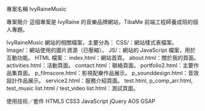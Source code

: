 專案名稱
  IvyRaineMusic

專案簡介
  這個專案是 IvyRaine 的音樂品牌網站，TibaMe 前端工程師養成班的個人專題。

IvyRaineMusic 網站的相關檔案，主要分為：
  CSS/：網站樣式表檔案。
  Image/：網站使用的圖片資源（已壓縮）。
  JS/：網站的 JavaScript 檔案，用於互動功能。
  HTML 檔案：
    index.html：網站首頁。
    about.html：關於我的頁面。
    activities.html：活動頁面。
    contact.html：聯絡頁面。
    portfolio2.html：主要作品集頁面。
    p_filmscore.html：影視配樂作品展示。
    p_sounddesign.html：音效設計作品展示。
    service2.html：服務介紹頁面。
    test.html, p_comp_arr.html, test_music list.html / test_video list.html：測試頁面。
    
使用技術／套件
HTML5
CSS3
JavaScript
jQuery
AOS
GSAP
